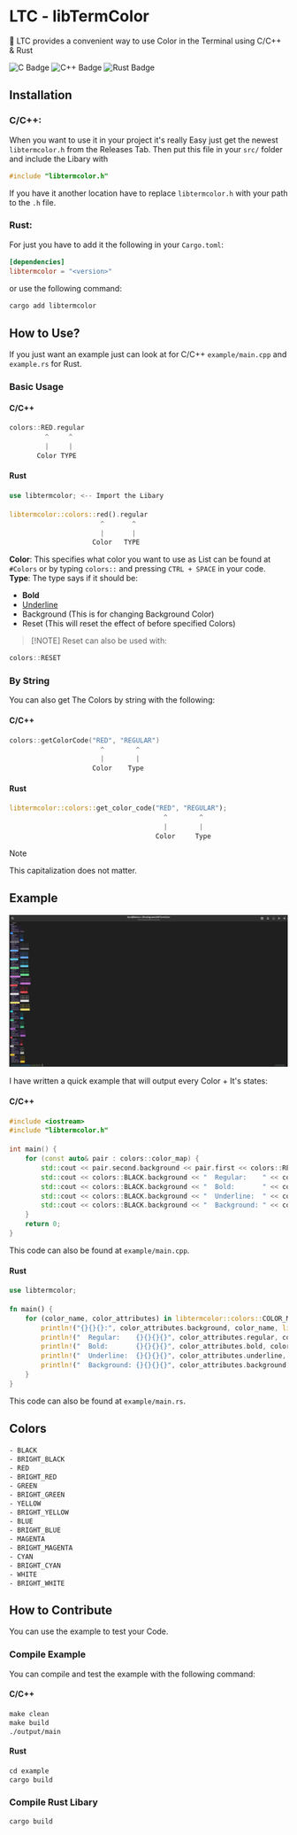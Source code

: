 # **LTC** - libTermColor

🚀 LTC provides a convenient way to use Color in the Terminal using C/C++ & Rust

![C Badge](https://img.shields.io/badge/C-A8B9CC?logo=c&logoColor=fff&style=for-the-badge) ![C++ Badge](https://img.shields.io/badge/C%2B%2B-00599C?logo=cplusplus&logoColor=fff&style=for-the-badge) ![Rust Badge](https://img.shields.io/badge/Rust-000?logo=rust&logoColor=fff&style=for-the-badge)

## Installation 

### C/C++:

When you want to use it in your project it's really Easy just get the newest ``libtermcolor.h`` from the Releases Tab.
Then put this file in your ``src/`` folder and include the Libary with
```c++
#include "libtermcolor.h"
```
If you have it another location have to replace ``libtermcolor.h`` with your path to the ``.h`` file.

### Rust:

For just you have to add it the following in your ``Cargo.toml``:

```toml
[dependencies]
libtermcolor = "<version>"
```

or use the following command:

```bash
cargo add libtermcolor
```

## How to Use?

If you just want an example just can look at for C/C++ ``example/main.cpp`` and ``example.rs`` for Rust.

### Basic Usage

#### C/C++
```c++
colors::RED.regular
         ^     ^
         |     |
       Color TYPE
```

#### Rust

```rust
use libtermcolor; <-- Import the Libary

libtermcolor::colors::red().regular
                       ^       ^
                       |       |
                     Color   TYPE
```

**Color**: This specifies what color you want to use as List can be found at `` #Colors`` or by typing ``colors::`` and pressing ``CTRL + SPACE`` in your code. <br>
**Type**: The type says if it should be:
- **Bold**
- <span style="text-decoration:underline">Underline<span>
- Background (This is for changing Background Color)
- Reset (This will reset the effect of before specified Colors)
>
>[!NOTE]
>Reset can also be used with:

```c++
colors::RESET
```

### By String
You can also get The Colors by string with the following:

#### C/C++

```c++
colors::getColorCode("RED", "REGULAR")
                       ^        ^
                       |        |
                     Color    Type
```

#### Rust

```rust
libtermcolor::colors::get_color_code("RED", "REGULAR");
                                       ^        ^
                                       |        |
                                     Color     Type
```

>[!NOTE]
>This capitalization does not matter.

## Example

![Screenshot of Example](https://github.com/Noriskky/libTermColor/blob/main/screenshots/screenshots.jpeg?raw=true)

I have written a quick example that will output every Color + It's states:

#### C/C++

```c++
#include <iostream>
#include "libtermcolor.h"

int main() {
    for (const auto& pair : colors::color_map) {
        std::cout << pair.second.background << pair.first << colors::RESET << ":\n";
        std::cout << colors::BLACK.background << "  Regular:    " << colors::RESET << pair.second.regular << pair.first << pair.second.reset << std::endl;
        std::cout << colors::BLACK.background << "  Bold:       " << colors::RESET << pair.second.bold << pair.first << pair.second.reset << std::endl;
        std::cout << colors::BLACK.background << "  Underline:  " << colors::RESET << pair.second.underline << pair.first << pair.second.reset << std::endl;
        std::cout << colors::BLACK.background << "  Background: " << colors::RESET << pair.second.background << pair.first << pair.second.reset << std::endl;
    }
    return 0;
}
```
This code can also be found at ``example/main.cpp``.

#### Rust

```rust
use libtermcolor;

fn main() {
    for (color_name, color_attributes) in libtermcolor::colors::COLOR_MAP.iter() {
        println!("{}{}{}:", color_attributes.background, color_name, libtermcolor::colors::reset());
        println!("  Regular:    {}{}{}{}", color_attributes.regular, color_name, color_attributes.reset, libtermcolor::colors::reset());
        println!("  Bold:       {}{}{}{}", color_attributes.bold, color_name, color_attributes.reset, libtermcolor::colors::reset());
        println!("  Underline:  {}{}{}{}", color_attributes.underline, color_name, color_attributes.reset, libtermcolor::colors::reset());
        println!("  Background: {}{}{}{}", color_attributes.background, color_name, color_attributes.reset, libtermcolor::colors::reset());
    }
}
```
This code can also be found at ``example/main.rs``.

## Colors

```
- BLACK
- BRIGHT_BLACK
- RED
- BRIGHT_RED
- GREEN
- BRIGHT_GREEN
- YELLOW
- BRIGHT_YELLOW
- BLUE
- BRIGHT_BLUE
- MAGENTA
- BRIGHT_MAGENTA
- CYAN
- BRIGHT_CYAN
- WHITE
- BRIGHT_WHITE
```

## How to Contribute
You can use the example to test your Code.

### Compile Example
You can compile and test the example with the following command:

#### C/C++
```shell
make clean
make build
./output/main
```

#### Rust
```shell
cd example
cargo build
```

### Compile Rust Libary

```shell
cargo build
```
